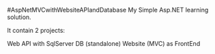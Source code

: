 
#AspNetMVCwithWebsiteAPIandDatabase
My Simple Asp.NET learning solution.

It contain 2 projects:

Web API with SqlServer DB (standalone)
Website (MVC) as FrontEnd